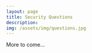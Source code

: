 ```yaml
---
layout: page
title: Security Questions
description: 
img: /assets/img/questions.jpg
---
```

More to come...
